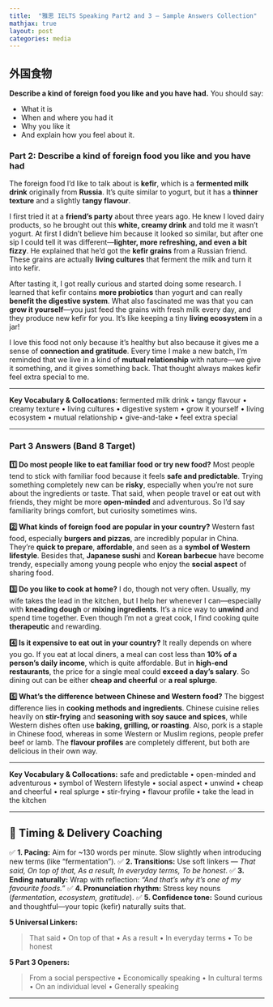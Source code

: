 ```yaml
---
title:  "雅思 IELTS Speaking Part2 and 3 – Sample Answers Collection"
mathjax: true
layout: post
categories: media
---
```


## 外国食物

**Describe a kind of foreign food you like and you have had.** You should say:

*   What it is
*   When and where you had it
*   Why you like it
*   And explain how you feel about it.


### **Part 2: Describe a kind of foreign food you like and you have had**

The foreign food I’d like to talk about is **kefir**, which is a **fermented milk drink** originally from **Russia**. It’s quite similar to yogurt, but it has a **thinner texture** and a slightly **tangy flavour**.

I first tried it at a **friend’s party** about three years ago. He knew I loved dairy products, so he brought out this **white, creamy drink** and told me it wasn’t yogurt. At first I didn’t believe him because it looked so similar, but after one sip I could tell it was different—**lighter, more refreshing, and even a bit fizzy**. He explained that he’d got the **kefir grains** from a Russian friend. These grains are actually **living cultures** that ferment the milk and turn it into kefir.

After tasting it, I got really curious and started doing some research. I learned that kefir contains **more probiotics** than yogurt and can really **benefit the digestive system**. What also fascinated me was that you can **grow it yourself**—you just feed the grains with fresh milk every day, and they produce new kefir for you. It’s like keeping a tiny **living ecosystem** in a jar!

I love this food not only because it’s healthy but also because it gives me a sense of **connection and gratitude**. Every time I make a new batch, I’m reminded that we live in a kind of **mutual relationship** with nature—we give it something, and it gives something back. That thought always makes kefir feel extra special to me.

---

**Key Vocabulary & Collocations:**
fermented milk drink • tangy flavour • creamy texture • living cultures • digestive system • grow it yourself • living ecosystem • mutual relationship • give-and-take • feel extra special

---

### **Part 3 Answers (Band 8 Target)**

**1️⃣ Do most people like to eat familiar food or try new food?**
Most people tend to stick with familiar food because it feels **safe and predictable**. Trying something completely new can be **risky**, especially when you’re not sure about the ingredients or taste. That said, when people travel or eat out with friends, they might be more **open-minded** and adventurous. So I’d say familiarity brings comfort, but curiosity sometimes wins.

**2️⃣ What kinds of foreign food are popular in your country?**
Western fast food, especially **burgers and pizzas**, are incredibly popular in China. They’re **quick to prepare**, **affordable**, and seen as a **symbol of Western lifestyle**. Besides that, **Japanese sushi** and **Korean barbecue** have become trendy, especially among young people who enjoy the **social aspect** of sharing food.

**3️⃣ Do you like to cook at home?**
I do, though not very often. Usually, my wife takes the lead in the kitchen, but I help her whenever I can—especially with **kneading dough** or **mixing ingredients**. It’s a nice way to **unwind** and spend time together. Even though I’m not a great cook, I find cooking quite **therapeutic** and rewarding.

**4️⃣ Is it expensive to eat out in your country?**
It really depends on where you go. If you eat at local diners, a meal can cost less than **10% of a person’s daily income**, which is quite affordable. But in **high-end restaurants**, the price for a single meal could **exceed a day’s salary**. So dining out can be either **cheap and cheerful** or **a real splurge**.

**5️⃣ What’s the difference between Chinese and Western food?**
The biggest difference lies in **cooking methods and ingredients**. Chinese cuisine relies heavily on **stir-frying** and **seasoning with soy sauce and spices**, while Western dishes often use **baking, grilling, or roasting**. Also, pork is a staple in Chinese food, whereas in some Western or Muslim regions, people prefer beef or lamb. The **flavour profiles** are completely different, but both are delicious in their own way.

---

**Key Vocabulary & Collocations:**
safe and predictable • open-minded and adventurous • symbol of Western lifestyle • social aspect • unwind • cheap and cheerful • real splurge • stir-frying • flavour profile • take the lead in the kitchen

---

## 🎤 Timing & Delivery Coaching

✅ **1. Pacing:** Aim for ~130 words per minute. Slow slightly when introducing new terms (like “fermentation”).
✅ **2. Transitions:** Use soft linkers — *That said, On top of that, As a result, In everyday terms, To be honest*.
✅ **3. Ending naturally:** Wrap with reflection: *“And that’s why it’s one of my favourite foods.”*
✅ **4. Pronunciation rhythm:** Stress key nouns (*fermentation, ecosystem, gratitude*).
✅ **5. Confidence tone:** Sound curious and thoughtful—your topic (kefir) naturally suits that.

**5 Universal Linkers:**

> That said • On top of that • As a result • In everyday terms • To be honest

**5 Part 3 Openers:**

> From a social perspective • Economically speaking • In cultural terms • On an individual level • Generally speaking

---

